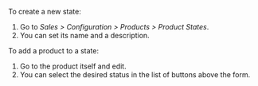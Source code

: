 To create a new state:

1.  Go to *Sales \> Configuration \> Products \> Product States*.
2.  You can set its name and a description.

To add a product to a state:

1.  Go to the product itself and edit.
2.  You can select the desired status in the list of buttons above the
    form.
